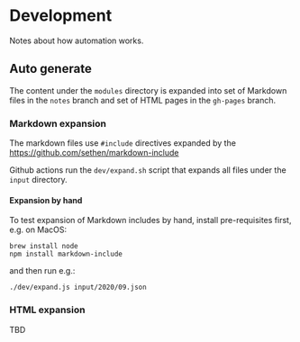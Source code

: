 # Development

Notes about how automation works.

## Auto generate

The content under the `modules` directory is expanded into set of Markdown files in the `notes` branch and set of HTML pages in the `gh-pages` branch.

### Markdown expansion

The markdown files use `#include` directives expanded by the https://github.com/sethen/markdown-include

Github actions run the `dev/expand.sh` script that expands all files under the `input` directory.

#### Expansion by hand

To test expansion of Markdown includes by hand, install pre-requisites first, e.g. on
MacOS:
```
brew install node
npm install markdown-include
```

and then run e.g.:
```
./dev/expand.js input/2020/09.json
```

### HTML expansion

TBD
